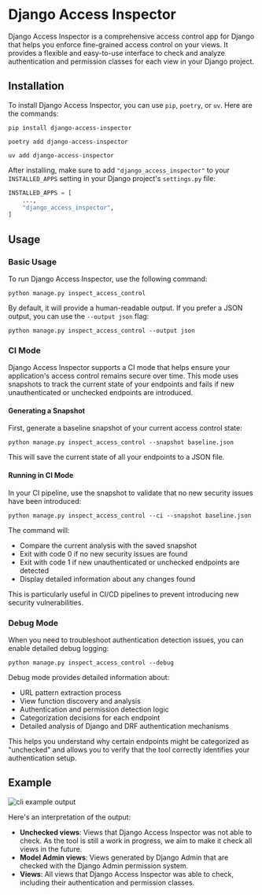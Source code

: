# Django Access Inspector

Django Access Inspector is a comprehensive access control app for Django that helps you enforce fine-grained access control on your views. It provides a flexible and easy-to-use interface to check and analyze authentication and permission classes for each view in your Django project.

## Installation

To install Django Access Inspector, you can use `pip`, `poetry`, or `uv`. Here are the commands:

```shell
pip install django-access-inspector
```

```shell
poetry add django-access-inspector
```

```shell
uv add django-access-inspector
```

After installing, make sure to add `"django_access_inspector"` to your `INSTALLED_APPS` setting in your Django project's `settings.py` file:

```python
INSTALLED_APPS = [
    ...,
    "django_access_inspector",
]
```

## Usage

### Basic Usage

To run Django Access Inspector, use the following command:

```shell
python manage.py inspect_access_control
```

By default, it will provide a human-readable output. If you prefer a JSON output, you can use the `--output json` flag:

```shell
python manage.py inspect_access_control --output json
```

### CI Mode

Django Access Inspector supports a CI mode that helps ensure your application's access control remains secure over time. This mode uses snapshots to track the current state of your endpoints and fails if new unauthenticated or unchecked endpoints are introduced.

#### Generating a Snapshot

First, generate a baseline snapshot of your current access control state:

```shell
python manage.py inspect_access_control --snapshot baseline.json
```

This will save the current state of all your endpoints to a JSON file.

#### Running in CI Mode

In your CI pipeline, use the snapshot to validate that no new security issues have been introduced:

```shell
python manage.py inspect_access_control --ci --snapshot baseline.json
```

The command will:
- Compare the current analysis with the saved snapshot
- Exit with code 0 if no new security issues are found
- Exit with code 1 if new unauthenticated or unchecked endpoints are detected
- Display detailed information about any changes found

This is particularly useful in CI/CD pipelines to prevent introducing new security vulnerabilities.

### Debug Mode

When you need to troubleshoot authentication detection issues, you can enable detailed debug logging:

```shell
python manage.py inspect_access_control --debug
```

Debug mode provides detailed information about:
- URL pattern extraction process
- View function discovery and analysis
- Authentication and permission detection logic
- Categorization decisions for each endpoint
- Detailed analysis of Django and DRF authentication mechanisms

This helps you understand why certain endpoints might be categorized as "unchecked" and allows you to verify that the tool correctly identifies your authentication setup.

## Example

![cli example output](/assets/cli_output.png)

Here's an interpretation of the output:

- **Unchecked views**: Views that Django Access Inspector was not able to check. As the tool is still a work in progress, we aim to make it check all views in the future.
- **Model Admin views**: Views generated by Django Admin that are checked with the Django Admin permission system.
- **Views**: All views that Django Access Inspector was able to check, including their authentication and permission classes.
